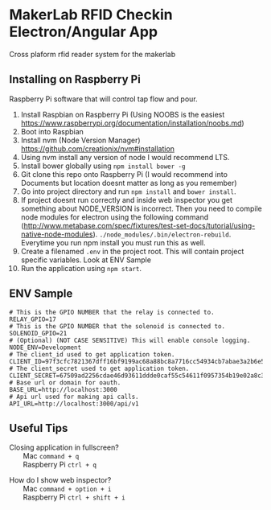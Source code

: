 # MakerLab RFID Checkin Electron/Angular App

Cross  plaform rfid reader system for the makerlab


## Installing on Raspberry Pi

Raspberry Pi software that will control tap flow and pour.

1. Install Raspbian on Raspberry Pi (Using NOOBS is the easiest https://www.raspberrypi.org/documentation/installation/noobs.md)
2. Boot into Raspbian
3. Install nvm (Node Version Manager) https://github.com/creationix/nvm#installation
4. Using nvm install any version of node I would recommend LTS.
5. Install bower globally using `npm install bower -g`
6. Git clone this repo onto Raspberry Pi (I would recommend into Documents but location doesnt matter as long as you remember)
7. Go into project directory and run `npm install` and `bower install`.
8. If project doesnt run correctly and inside web inspector you get something about NODE_VERSION is incorrect. 
Then you need to compile node modules for electron using the following command (http://www.metabase.com/spec/fixtures/test-set-docs/tutorial/using-native-node-modules). `./node_modules/.bin/electron-rebuild`. Everytime you run npm install you must run this as well.
9. Create a filenamed `.env` in the project root. This will contain project specific variables. Look at ENV Sample
10. Run the application using `npm start`.

## ENV Sample

```
# This is the GPIO NUMBER that the relay is connected to.
RELAY_GPIO=17
# This is the GPIO NUMBER that the solenoid is connected to.
SOLENOID_GPIO=21
# (Optional) (NOT CASE SENSITIVE) This will enable console logging.
NODE_ENV=Development
# The client_id used to get application token.
CLIENT_ID=97f3cfc7821367dff16bf9199ac68a88bc8a7716cc54934cb7abae3a2b6e5ce4
# The client_secret used to get application token.
CLIENT_SECRET=67509ad2256cdae46d93611ddde0caf55c54611f0957354b19e02a8c36401efb
# Base url or domain for oauth.
BASE_URL=http://localhost:3000
# Api url used for making api calls.
API_URL=http://localhost:3000/api/v1
```

## Useful Tips

Closing application in fullscreen?<br/>
&nbsp;&nbsp;&nbsp;&nbsp;&nbsp;&nbsp; Mac `command + q`<br/>
&nbsp;&nbsp;&nbsp;&nbsp;&nbsp;&nbsp; Raspberry Pi `ctrl + q`

How do I show web inspector? <br/>
&nbsp;&nbsp;&nbsp;&nbsp;&nbsp;&nbsp; Mac `command + option + i`<br/>
&nbsp;&nbsp;&nbsp;&nbsp;&nbsp;&nbsp; Raspberry Pi `ctrl + shift + i`
